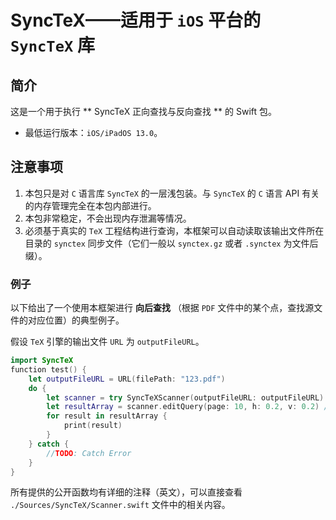 # SyncTeX——适用于 `iOS` 平台的 `SyncTeX` 库

## 简介

这是一个用于执行 ** SyncTeX 正向查找与反向查找 ** 的 Swift 包。

- 最低运行版本：`iOS/iPadOS 13.0`。

## 注意事项

1. 本包只是对 `C` 语言库 `SyncTeX` 的一层浅包装。与 `SyncTeX` 的 `C` 语言 API 有关的内存管理完全在本包内部进行。
2. 本包非常稳定，不会出现内存泄漏等情况。
3. 必须基于真实的 `TeX` 工程结构进行查询，本框架可以自动读取该输出文件所在目录的 `synctex` 同步文件（它们一般以 `synctex.gz` 或者 `.synctex` 为文件后缀）。


### 例子

以下给出了一个使用本框架进行 **向后查找** （根据 `PDF` 文件中的某个点，查找源文件的对应位置）的典型例子。

假设 `TeX` 引擎的输出文件 `URL` 为 `outputFileURL`。

```swift
import SyncTeX
function test() {
    let outputFileURL = URL(filePath: "123.pdf")
    do {
        let scanner = try SyncTeXScanner(outputFileURL: outputFileURL)
        let resultArray = scanner.editQuery(page: 10, h: 0.2, v: 0.2) // Page 从 1 开始
        for result in resultArray {
            print(result)
        }
    } catch {
        //TODO: Catch Error
    }
}

```
所有提供的公开函数均有详细的注释（英文），可以直接查看 `./Sources/SyncTeX/Scanner.swift` 文件中的相关内容。



